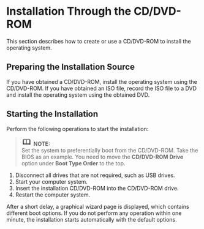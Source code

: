# Installation Through the CD/DVD-ROM<a name="EN-US_TOPIC_0214071157"></a>

This section describes how to create or use a CD/DVD-ROM to install the operating system.

## Preparing the Installation Source<a name="en-us_topic_0022605796_en-us_topic_0016259799_section66369966101113"></a>

If you have obtained a CD/DVD-ROM, install the operating system using the CD/DVD-ROM. If you have obtained an ISO file, record the ISO file to a DVD and install the operating system using the obtained DVD.

## Starting the Installation<a name="en-us_topic_0022605796_en-us_topic_0016259799_section47344128153516"></a>

Perform the following operations to start the installation:

>![](./public_sys-resources/icon-note.gif) **NOTE:**   
>Set the system to preferentially boot from the CD/DVD-ROM. Take the BIOS as an example. You need to move the  **CD/DVD-ROM Drive**  option under  **Boot Type Order**  to the top.  

1.  Disconnect all drives that are not required, such as USB drives.
2.  Start your computer system.
3.  Insert the installation CD/DVD-ROM into the CD/DVD-ROM drive.
4.  Restart the computer system.

After a short delay, a graphical wizard page is displayed, which contains different boot options. If you do not perform any operation within one minute, the installation starts automatically with the default options.

